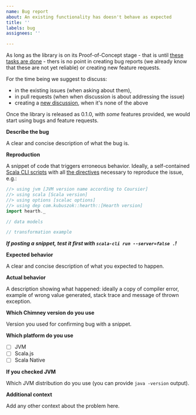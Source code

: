 ```yaml
---
name: Bug report
about: An existing functionality has doesn't behave as expected
title: ''
labels: bug
assignees: ''

---
```


As long as the library is on its Proof-of-Concept stage - that is until [these tasks are done](https://github.com/MateuszKubuszok/hearth/issues/36) -
thers is no point in creating bug reports (we already know that these are not yet reliable) or creating new feature requests.

For the time being we suggest to discuss:

 - in the existing issues (when asking about them),
 - in pull requests (when when discussion is about addressing the issue)
 - creating a [new discussion](https://github.com/MateuszKubuszok/hearth/discussions), when it's none of the above

Once the library is released as 0.1.0, with _some_ features provided, we would start using bugs and feature requests.

**Describe the bug**

A clear and concise description of what the bug is.

**Reproduction**

A snippet of code that triggers erroneous behavior. Ideally, a self-contained
[Scala CLI scripts](https://scala-cli.virtuslab.org/docs/guides/scripts) with all 
[the directives](https://scala-cli.virtuslab.org/docs/reference/directives/#using-directives) necessary to reproduce
the issue, e.g.:

```scala
//> using jvm [JVM version name according to Coursier]
//> using scala [Scala version]
//> using options [scalac options]
//> using dep com.kubuszok::hearth::[Hearth version]
import hearth._

// data models

// transformation example
```

***If posting a snippet, test it first with `scala-cli run --server=false .`!***

**Expected behavior**

A clear and concise description of what you expected to happen.

**Actual behavior**

A description showing what happened: ideally a copy of compiler error, example of wrong value generated, stack trace and message of thrown exception.

**Which Chimney version do you use**

Version you used for confirming bug with a snippet.

**Which platform do you use**

- [ ] JVM
- [ ] Scala.js
- [ ] Scala Native

**If you checked JVM**

Which JVM distribution do you use (you can provide `java -version` output).

**Additional context**

Add any other context about the problem here.
